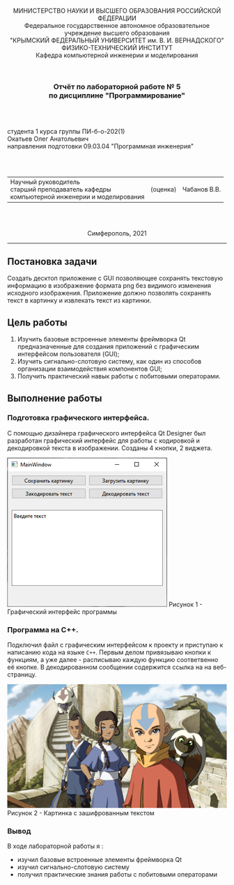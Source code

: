<p align="center">МИНИСТЕРСТВО НАУКИ  И ВЫСШЕГО ОБРАЗОВАНИЯ РОССИЙСКОЙ ФЕДЕРАЦИИ<br>
Федеральное государственное автономное образовательное учреждение высшего образования<br>
"КРЫМСКИЙ ФЕДЕРАЛЬНЫЙ УНИВЕРСИТЕТ им. В. И. ВЕРНАДСКОГО"<br>
ФИЗИКО-ТЕХНИЧЕСКИЙ ИНСТИТУТ<br>
Кафедра компьютерной инженерии и моделирования</p>
<br>

<h3 align="center">Отчёт по лабораторной работе № 5<br> по дисциплине "Программирование"</h3>

<br>

<br>

<p>студента 1 курса группы ПИ-б-о-202(1)<br>
Окатьев Олег Анатольевич<br>
направления подготовки 09.03.04 "Программная инженерия"</p>

<br>

<br>

<table>
<tr><td>Научный руководитель<br> старший преподаватель кафедры<br> компьютерной инженерии и моделирования</td>
<td>(оценка)</td>
<td>Чабанов В.В.</td>
</tr>
</table>

<br>

<br>

<p align="center">Симферополь, 2021</p>
<hr>

## Постановка задачи

Создать десктоп приложение с GUI позволяющее сохранять текстовую информацию в изображение формата png без видимого изменения исходного изображения. Приложение должно позволять сохранять текст в картинку и извлекать текст из картинки.

## Цель работы

1. Изучить базовые встроенные элементы фреймворка Qt предназначенные для создания приложений с графическим интерфейсом пользователя (GUI);
2. Изучить сигнально-слотовую систему, как один из способов организации взаимодействия компонентов GUI;
3. Получить практический навык работы с побитовыми операторами.

## Выполнение работы

### Подготовка графического интерфейса.
С помощью дизайнера графического интерфейса Qt Designer был разработан графический интерфейс для работы с кодировкой и декодировкой текста в изображении. Созданы 4 кнопки, 2 виджета.

![Картинка с зашифрованным текстом](./img/1.png)
Рисунок 1 - Графический интерфейс программы
  
### Программа на С++.

Подключил файл с графическим интерфейсом к проекту и приступаю к написанию кода на языке `C++`. Первым делом привязываю кнопки к функциям, а уже далее - расписываю каждую функцию соответвенно её кнопке.
В декодированном сообщении содержится ссылка на на веб-страницу.
 
![Картинка с зашифрованным текстом](./img/Avatar.png)
Рисунок 2 - Картинка с зашифрованным текстом

### Вывод

В ходе лабораторной работы я :
- изучил базовые встроенные элементы фреймворка Qt
- изучил сигнально-слотовую систему
- получил практические знания работы с побитовыми операторами
 

